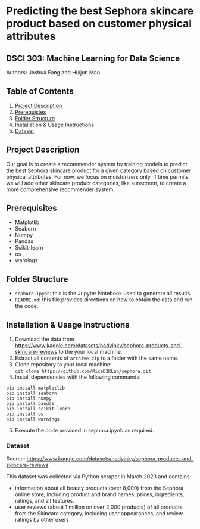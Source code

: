 # Predicting the best Sephora skincare product based on customer physical attributes
## DSCI 303: Machine Learning for Data Science
Authors: Joshua Fang and Huijun Mao

## Table of Contents
1. [Project Description](#project-description)
2. [Prerequistes](#prerequistes)
3. [Folder Structure](#folder-structure)
4. [Installation & Usage Instructions](#installation-&-usage-instructions)
5. [Dataset](#dataset)

## Project Description
Our goal is to create a recommender system by training models to predict the best Sephora skincare product for a given category based on customer physical attributes. For now, we focus on moisturizers only. If time permits, we will add other skincare product categories, like sunscreen, to create a more comprehensive recommender system.

## Prerequisites
- Matplotlib
- Seaborn
- Numpy
- Pandas
- Scikit-learn
- os
- warnings

## Folder Structure
* `sephora.ipynb`: this is the Jupyter Notebook used to generate all results.
* `README.md`: this file provides directions on how to obtain the data and run the code.

## Installation & Usage Instructions
1. Download the data from https://www.kaggle.com/datasets/nadyinky/sephora-products-and-skincare-reviews to the your local machine. 
2. Extract all contents of `archive.zip` to a folder with the same name.
3. Clone repository to your local machine: <br>
`git clone https://github.com/RiceD2KLab/sephora.git`
4. Install dependencies with the following commands:
```
pip install matplotlib
pip install seaborn
pip install numpy
pip install pandas
pip install scikit-learn
pip install os
pip install warnings
```
5. Execute the code provided in sephora.ipynb as required. 

### Dataset
Source: https://www.kaggle.com/datasets/nadyinky/sephora-products-and-skincare-reviews

This dataset was collected via Python scraper in March 2023 and contains:

* information about all beauty products (over 8,000) from the Sephora online store, including product and brand names, prices, ingredients, ratings, and all features.
* user reviews (about 1 million on over 2,000 products) of all products from the Skincare category, including user appearances, and review ratings by other users
